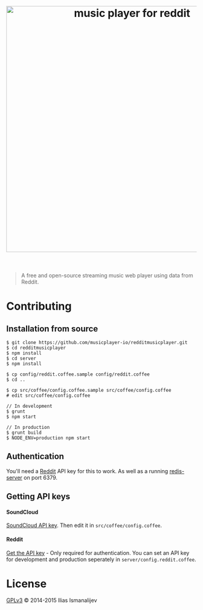 
<h1 align="center">
  <br>
  <a href="http://reddit.musicplayer.io" title="reddit.musicplayer.io">
  <img width="650" src="https://cloud.githubusercontent.com/assets/304283/8148060/19b85c3c-1279-11e5-9004-7dda6ee8f7d7.png" alt="music player for reddit">
  </a>
  <br>
  <br>
</h1>

> A free and open-source streaming music web player using data from Reddit.


# Contributing

## Installation from source

```
$ git clone https://github.com/musicplayer-io/redditmusicplayer.git
$ cd redditmusicplayer
$ npm install
$ cd server
$ npm install

$ cp config/reddit.coffee.sample config/reddit.coffee
$ cd ..

$ cp src/coffee/config.coffee.sample src/coffee/config.coffee
# edit src/coffee/config.coffee

// In development
$ grunt
$ npm start

// In production
$ grunt build
$ NODE_ENV=production npm start

```

## Authentication

You'll need a [Reddit](#reddit) API key for this to work.
As well as a running [redis-server](http://redis.io/topics/quickstart) on port 6379.


## Getting API keys

#### SoundCloud

[SoundCloud API key](http://soundcloud.com/you/apps/new).
Then edit it in `src/coffee/config.coffee`.

#### Reddit

[Get the API key](https://www.reddit.com/prefs/apps/) - Only required for authentication.
You can set an API key for development and production seperately in `server/config.reddit.coffee`.


# License

[GPLv3](LICENSE.md) © 2014-2015 Ilias Ismanalijev
